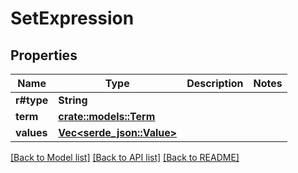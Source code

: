 # SetExpression

## Properties

Name | Type | Description | Notes
------------ | ------------- | ------------- | -------------
**r#type** | **String** |  | 
**term** | [**crate::models::Term**](Term.md) |  | 
**values** | [**Vec<serde_json::Value>**](serde_json::Value.md) |  | 

[[Back to Model list]](../README.md#documentation-for-models) [[Back to API list]](../README.md#documentation-for-api-endpoints) [[Back to README]](../README.md)


